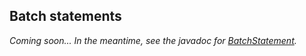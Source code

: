 ## Batch statements

*Coming soon... In the meantime, see the javadoc for [BatchStatement].*

[BatchStatement]: http://docs.datastax.com/en/drivers/java/3.6/com/datastax/driver/core/BatchStatement.html
